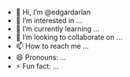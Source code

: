 - 👋 Hi, I’m @edgardarlan
- 👀 I’m interested in ...
- 🌱 I’m currently learning ...
- 💞️ I’m looking to collaborate on ...
- 📫 How to reach me ...
- 😄 Pronouns: ...
- ⚡ Fun fact: ...

<!---
edgardarlan/edgardarlan is a ✨ special ✨ repository because its `README.md` (this file) appears on your GitHub profile.
You can click the Preview link to take a look at your changes.
--->
